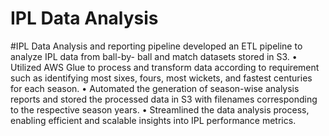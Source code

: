 # IPL Data Analysis
#IPL Data Analysis and reporting pipeline developed an ETL pipeline to analyze IPL data from ball-by-
ball and match datasets stored in S3.
• Utilized AWS Glue to process and transform data according to requirement such as identifying most sixes,
fours, most wickets, and fastest centuries for each season.
• Automated the generation of season-wise analysis reports and stored the processed data in S3 with filenames
corresponding to the respective season years.
• Streamlined the data analysis process, enabling efficient and scalable insights into IPL performance metrics.
